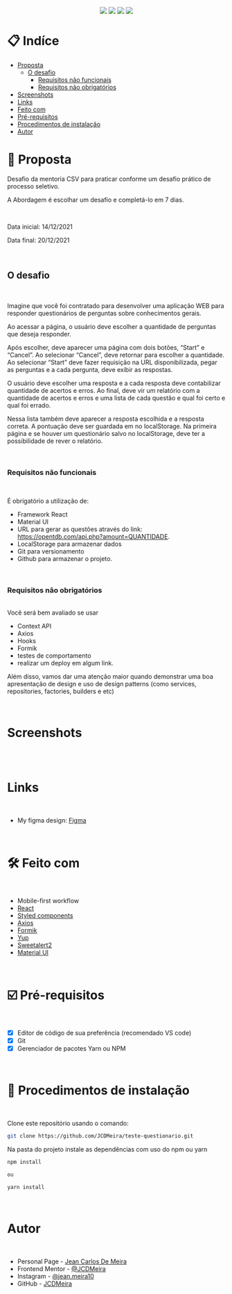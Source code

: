 <p align="center">
  <image
  src="https://img.shields.io/github/languages/count/JCDMeira/teste-questionario"
  />
  <image
  src="https://img.shields.io/github/languages/top/JCDMeira/teste-questionario"
  />
  <image
  src="https://img.shields.io/github/last-commit/JCDMeira/teste-questionario"
  />
  <image
  src="https://img.shields.io/github/watchers/JCDMeira/teste-questionario?style=social"
  />
</p>

# 📋 Indíce

- [Proposta](#id01)
  - [O desafio](#id01.1)
    - [Requisitos não funcionais ](#id01.1.1)
    - [Requisitos não obrigatórios](#id01.1.2)
- [Screenshots](#id02)
- [Links](#id03)
- [Feito com](#id04)
- [Pré-requisitos](#id05)
- [Procedimentos de instalação](#id06)
- [Autor](#id07)

# 🚀 Proposta <a name="id01"></a>

Desafio da mentoria CSV para praticar conforme um desafio prático de processo seletivo.

A Abordagem é escolhar um desafio e completá-lo em 7 dias.

<br />

Data inicial: 14/12/2021

Data final: 20/12/2021

<br />

## O desafio <a name="id01.1"></a>

<br />

Imagine que você foi contratado para desenvolver uma aplicação WEB para responder questionários de perguntas sobre conhecimentos gerais.

Ao acessar a página, o usuário deve escolher a quantidade de perguntas que deseja responder.

Após escolher, deve aparecer uma página com dois botões, “Start” e “Cancel”. Ao selecionar “Cancel”, deve retornar para escolher a quantidade. Ao selecionar “Start” deve fazer requisição na URL disponibilizada, pegar as perguntas e a cada pergunta, deve exibir as respostas.

O usuário deve escolher uma resposta e a cada resposta deve contabilizar quantidade de acertos e erros. Ao final, deve vir um relatório com a quantidade de acertos e erros e uma lista de cada questão e qual foi certo e qual foi errado.

Nessa lista também deve aparecer a resposta escolhida e a resposta correta. A pontuação deve ser guardada em no localStorage. Na primeira página e se houver um questionário salvo no localStorage, deve ter a possibilidade de rever o relatório.

<br />

### Requisitos não funcionais <a name="id01.1.1"></a>

<br />

É obrigatório a utilização de:

- Framework React
- Material UI
- URL para gerar as questões através do link: https://opentdb.com/api.php?amount=QUANTIDADE.
- LocalStorage para armazenar dados
- Git para versionamento
- Github para armazenar o projeto.

<br />

### Requisitos não obrigatórios <a name="id01.1.2"></a>

<br />
Você será bem avaliado se usar

- Context API
- Axios
- Hooks
- Formik
- testes de comportamento
- realizar um deploy em algum link.

Além disso, vamos dar uma atenção maior quando demonstrar uma boa apresentação de design e uso de design patterns (como services, repositories, factories, builders e etc)

<br />

# Screenshots <a name="id02"></a>

<br />

<!--
## Mobile design

<p  align="center">
  <img width="300px" src="./presentation/mobile.png" align="center"></img>
</p>

## Tablets design

<p  align="center"><img width="420px"  src="./presentation/i-pad.png" align="center"></img></p>

## Desktop design

<p  align="center"><img width="720px" src="./presentation/desktop.png" align="center"></img></p>

## result of my work

<p  align="center"><img width="1080px" src="./presentation/design-x-myWork.gif" align="center"></img></p> -->

<br />

# Links <a name="id03"></a>

<br />

<!--
- Live Site URL: [check the result](https://jcdmeira-single-price.netlify.app) -->

- My figma design: [Figma](https://www.figma.com/file/Owi2kggo50lO0Czng4OrlG/projeto-teste?node-id=0%3A1)

<br />

# 🛠 Feito com <a name="id04"></a>

<br />

- Mobile-first workflow
- [React](https://reactjs.org/)
- [Styled components](https://styled-components.com)
- [Axios](https://www.npmjs.com/package/axios)
- [Formik](https://formik.org)
- [Yup](https://www.npmjs.com/package/yup)
- [Sweetalert2](https://github.com/sweetalert2/sweetalert2-react-content)
- [Material UI](https://mui.com/pt/)

<br />

# ☑️ Pré-requisitos <a name="id05"></a>

<br />

- [x] Editor de código de sua preferência (recomendado VS code)
- [x] Git
- [x] Gerenciador de pacotes Yarn ou NPM

<br />

# 📝 Procedimentos de instalação <a name="id06"></a>

<br />

Clone este repositório usando o comando:

```bash
git clone https://github.com/JCDMeira/teste-questionario.git
```

Na pasta do projeto instale as dependências com uso do npm ou yarn

```bash
npm install

ou

yarn install
```

<br />

# Autor <a name="id07"></a>

<br />

- Personal Page - [Jean Carlos De Meira](https://jcdmeira.github.io)
- Frontend Mentor - [@JCDMeira](https://www.frontendmentor.io/profile/JCDMeira)
- Instagram - [@jean.meira10](https://www.instagram.com/jean.meira10/)
- GitHub - [JCDMeira](https://github.com/JCDMeira)
